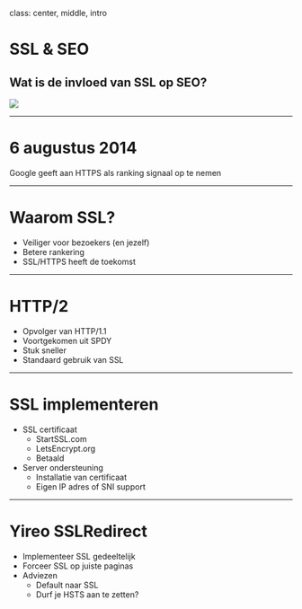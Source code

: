class: center, middle, intro
# SSL &amp; SEO
## Wat is de invloed van SSL op SEO?
<img src="/images/logos-seo.png">

---
# 6 augustus 2014
Google geeft aan HTTPS als ranking signaal op te nemen

---
# Waarom SSL?
- Veiliger voor bezoekers (en jezelf)
- Betere rankering
- SSL/HTTPS heeft de toekomst

---
# HTTP/2
- Opvolger van HTTP/1.1
- Voortgekomen uit SPDY
- Stuk sneller
- Standaard gebruik van SSL

---
# SSL implementeren
- SSL certificaat
    - StartSSL.com
    - LetsEncrypt.org
    - Betaald
- Server ondersteuning
    - Installatie van certificaat
    - Eigen IP adres of SNI support

---
# Yireo SSLRedirect
- Implementeer SSL gedeeltelijk
- Forceer SSL op juiste paginas
- Adviezen
    - Default naar SSL
    - Durf je HSTS aan te zetten?

